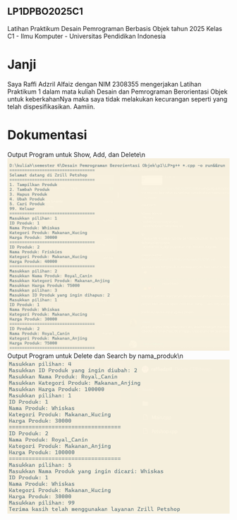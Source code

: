 ## LP1DPBO2025C1
Latihan Praktikum Desain Pemrograman Berbasis Objek tahun 2025 Kelas C1 - Ilmu Komputer - Universitas Pendidikan Indonesia

# Janji
Saya Raffi Adzril Alfaiz dengan NIM 2308355 mengerjakan Latihan Praktikum 1 dalam mata kuliah Desain dan Pemrograman Berorientasi Objek untuk keberkahanNya maka saya tidak melakukan kecurangan seperti yang telah dispesifikasikan. Aamiin.

# Dokumentasi
Output Program untuk Show, Add, dan Delete\n
<img width="618" alt="do mission_2" src="https://github.com/raffiadzril/LP1DPBO2025C1/blob/main/CPP/DOKUMENTASI/ADD_SHOW_DELETE.png">
Output Program untuk Delete dan Search by nama_produk\n
<img width="618" alt="do mission_2" src="https://github.com/raffiadzril/LP1DPBO2025C1/blob/main/CPP/DOKUMENTASI/EDIT_SEARCH.png">
